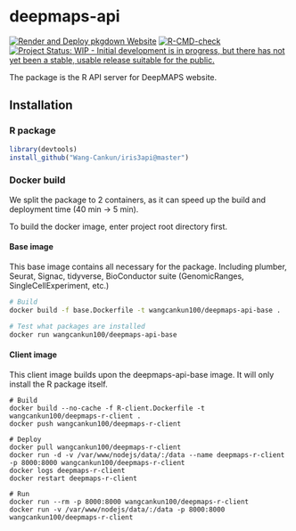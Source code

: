 
<!-- README.md is generated from README.Rmd. Please edit that file -->

# deepmaps-api

<!-- badges: start -->

[![Render and Deploy pkgdown
Website](https://github.com/Wang-Cankun/iris3api/actions/workflows/pkgdown.yaml/badge.svg)](https://github.com/Wang-Cankun/iris3api/actions/workflows/pkgdown.yaml)
[![R-CMD-check](https://github.com/Wang-Cankun/iris3api/workflows/R-CMD-check/badge.svg)](https://github.com/Wang-Cankun/iris3api/actions)
[![Project Status: WIP - Initial development is in progress, but there
has not yet been a stable, usable release suitable for the
public.](https://www.repostatus.org/badges/latest/wip.svg)](https://www.repostatus.org/#wip)
<!-- badges: end -->

The package is the R API server for DeepMAPS website.

## Installation

### R package

``` r
library(devtools)
install_github("Wang-Cankun/iris3api@master")
```

### Docker build

We split the package to 2 containers, as it can speed up the build and
deployment time (40 min -\> 5 min).

To build the docker image, enter project root directory first.

#### Base image

This base image contains all necessary for the package. Including
plumber, Seurat, Signac, tidyverse, BioConductor suite (GenomicRanges,
SingleCellExperiment, etc.)

``` bash
# Build
docker build -f base.Dockerfile -t wangcankun100/deepmaps-api-base .

# Test what packages are installed
docker run wangcankun100/deepmaps-api-base
```

#### Client image

This client image builds upon the deepmaps-api-base image. It will only
install the R package itself.

```{bash, eval=FALSE}
# Build
docker build --no-cache -f R-client.Dockerfile -t wangcankun100/deepmaps-r-client .
docker push wangcankun100/deepmaps-r-client

# Deploy
docker pull wangcankun100/deepmaps-r-client
docker run -d -v /var/www/nodejs/data/:/data --name deepmaps-r-client -p 8000:8000 wangcankun100/deepmaps-r-client
docker logs deepmaps-r-client
docker restart deepmaps-r-client

# Run
docker run --rm -p 8000:8000 wangcankun100/deepmaps-r-client
docker run -v /var/www/nodejs/data/:/data -p 8000:8000 wangcankun100/deepmaps-r-client

```

